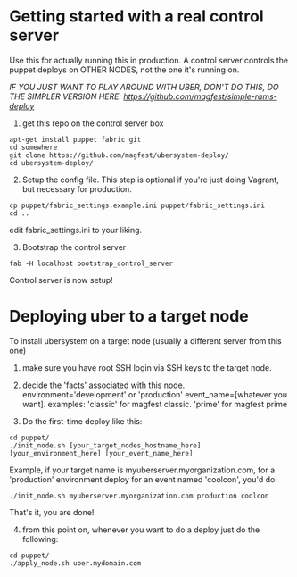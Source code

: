 
Getting started with a real control server
====================

Use this for actually running this in production.  A control server controls the puppet deploys on OTHER NODES, not the one it's running on.

*IF YOU JUST WANT TO PLAY AROUND WITH UBER, DON'T DO THIS, DO THE SIMPLER VERSION HERE: https://github.com/magfest/simple-rams-deploy*

1) get this repo on the control server box
```
apt-get install puppet fabric git
cd somewhere
git clone https://github.com/magfest/ubersystem-deploy/ 
cd ubersystem-deploy/
```

2) Setup the config file.  This step is optional if you're just doing Vagrant, but necessary for production.
```
cp puppet/fabric_settings.example.ini puppet/fabric_settings.ini
cd ..
```

edit fabric_settings.ini to your liking.

3) Bootstrap the control server

```
fab -H localhost bootstrap_control_server
```

Control server is now setup!


Deploying uber to a target node
==========

To install ubersystem on a target node (usually a different server from this one)

1) make sure you have root SSH login via SSH keys to the target node.  

2) decide the 'facts' associated with this node.
environment='development' or 'production'
event_name=[whatever you want]. examples: 'classic' for magfest classic.  'prime' for magfest prime

3) Do the first-time deploy like this:

```
cd puppet/
./init_node.sh [your_target_nodes_hostname_here] [your_environment_here] [your_event_name_here]
```

Example, if your target name is myuberserver.myorganization.com, for a 'production' environment deploy for an event named 'coolcon', you'd do:

```
./init_node.sh myuberserver.myorganization.com production coolcon
```

That's it, you are done!

4) from this point on, whenever you want to do a deploy just do the following:

```
cd puppet/
./apply_node.sh uber.mydomain.com
```
